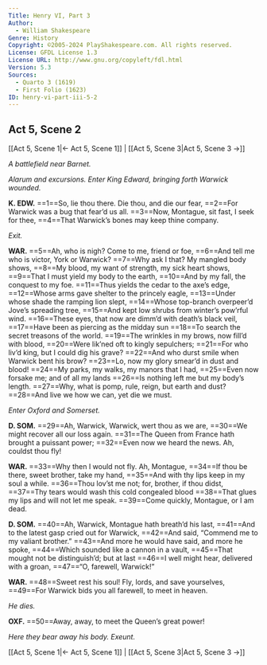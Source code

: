 ```yaml
---
Title: Henry VI, Part 3
Author: 
  - William Shakespeare
Genre: History
Copyright: ©2005-2024 PlayShakespeare.com. All rights reserved.
License: GFDL License 1.3
License URL: http://www.gnu.org/copyleft/fdl.html
Version: 5.3
Sources:
  - Quarto 3 (1619)
  - First Folio (1623)
ID: henry-vi-part-iii-5-2
---
```


## Act 5, Scene 2
[[Act 5, Scene 1|← Act 5, Scene 1]] | [[Act 5, Scene 3|Act 5, Scene 3 →]]

*A battlefield near Barnet.*

*Alarum and excursions. Enter King Edward, bringing forth Warwick wounded.*

**K. EDW.**
==1==So, lie thou there. Die thou, and die our fear,
==2==For Warwick was a bug that fear’d us all.
==3==Now, Montague, sit fast, I seek for thee,
==4==That Warwick’s bones may keep thine company.

*Exit.*

**WAR.**
==5==Ah, who is nigh? Come to me, friend or foe,
==6==And tell me who is victor, York or Warwick?
==7==Why ask I that? My mangled body shows,
==8==My blood, my want of strength, my sick heart shows,
==9==That I must yield my body to the earth,
==10==And by my fall, the conquest to my foe.
==11==Thus yields the cedar to the axe’s edge,
==12==Whose arms gave shelter to the princely eagle,
==13==Under whose shade the ramping lion slept,
==14==Whose top-branch overpeer’d Jove’s spreading tree,
==15==And kept low shrubs from winter’s pow’rful wind.
==16==These eyes, that now are dimm’d with death’s black veil,
==17==Have been as piercing as the midday sun
==18==To search the secret treasons of the world.
==19==The wrinkles in my brows, now fill’d with blood,
==20==Were lik’ned oft to kingly sepulchers;
==21==For who liv’d king, but I could dig his grave?
==22==And who durst smile when Warwick bent his brow?
==23==Lo, now my glory smear’d in dust and blood!
==24==My parks, my walks, my manors that I had,
==25==Even now forsake me; and of all my lands
==26==Is nothing left me but my body’s length.
==27==Why, what is pomp, rule, reign, but earth and dust?
==28==And live we how we can, yet die we must.

*Enter Oxford and Somerset.*

**D. SOM.**
==29==Ah, Warwick, Warwick, wert thou as we are,
==30==We might recover all our loss again.
==31==The Queen from France hath brought a puissant power;
==32==Even now we heard the news. Ah, couldst thou fly!

**WAR.**
==33==Why then I would not fly. Ah, Montague,
==34==If thou be there, sweet brother, take my hand,
==35==And with thy lips keep in my soul a while.
==36==Thou lov’st me not; for, brother, if thou didst,
==37==Thy tears would wash this cold congealed blood
==38==That glues my lips and will not let me speak.
==39==Come quickly, Montague, or I am dead.

**D. SOM.**
==40==Ah, Warwick, Montague hath breath’d his last,
==41==And to the latest gasp cried out for Warwick,
==42==And said, “Commend me to my valiant brother.”
==43==And more he would have said, and more he spoke,
==44==Which sounded like a cannon in a vault,
==45==That mought not be distinguish’d; but at last
==46==I well might hear, delivered with a groan,
==47==“O, farewell, Warwick!”

**WAR.**
==48==Sweet rest his soul! Fly, lords, and save yourselves,
==49==For Warwick bids you all farewell, to meet in heaven.

*He dies.*

**OXF.**
==50==Away, away, to meet the Queen’s great power!

*Here they bear away his body. Exeunt.*

[[Act 5, Scene 1|← Act 5, Scene 1]] | [[Act 5, Scene 3|Act 5, Scene 3 →]]